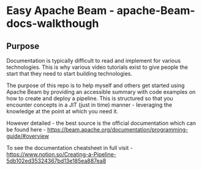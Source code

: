 # Easy Apache Beam - apache-Beam-docs-walkthough
## Purpose
Documentation is typically difficult to read and implement for various technologies. This is why various video tutorials exist to give people the start that they need to start building technologies.

The purpose of this repo is to help myself and others get started using Apache Beam by providing an accessible summary with code examples on how to create and deploy a pipeline. This is structured so that you encounter concepts in a JIT (just in time) manner - leveraging the knowledge at the point at which you need it.

However detailed - the best source is the official documentation which can be found here - https://beam.apache.org/documentation/programming-guide/#overview

To see the documentation cheatsheet in full visit - https://www.notion.so/Creating-a-Pipeline-5db102ed35324367bd13e185ea887ea8


